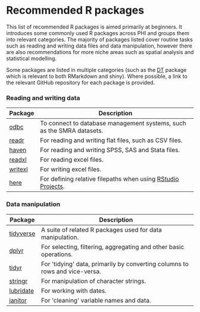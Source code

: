 # Recommended R packages

This list of recommended R packages is aimed primarily at beginners. It introduces some commonly used R packages across PHI and groups them into relevant categories. The majority of packages listed cover routine tasks such as reading and writing data files and data manipulation, however there are also recommendations for more niche areas such as spatial analysis and statistical modelling.

Some packages are listed in multiple categories (such as the [DT](https://github.com/rstudio/DT) package which is relevant to both RMarkdown and shiny). Where possible, a link to the relevant GitHub repository for each package is provided.


### Reading and writing data

Package | Description
--- | ---
[odbc](https://github.com/r-dbi/odbc) | To connect to database management systems, such as the SMRA datasets.
[readr](https://github.com/tidyverse/readr) | For reading and writing flat files, such as CSV files.
[haven](https://github.com/tidyverse/haven) | For reading and writing SPSS, SAS and Stata files.
[readxl](https://github.com/tidyverse/readxl) | For reading excel files.
[writexl](https://github.com/ropensci/writexl) | For writing excel files.
[here](https://github.com/r-lib/here) | For defining relative filepaths when using [RStudio Projects](https://support.rstudio.com/hc/en-us/articles/200526207-Using-Projects).


### Data manipulation

Package | Description
--- | ---
[tidyverse](https://github.com/tidyverse) | A suite of related R packages used for data manipulation.
[dplyr](https://github.com/tidyverse/dplyr) | For selecting, filtering, aggregating and other basic operations.
[tidyr](https://github.com/tidyverse/tidyr) | For 'tidying' data, primarily by converting columns to rows and vice-versa.
[stringr](https://github.com/tidyverse/stringr) | For manipulation of character strings.
[lubridate](https://github.com/tidyverse/lubridate) | For working with dates.
[janitor](https://github.com/sfirke/janitor) | For 'cleaning' variable names and data.
